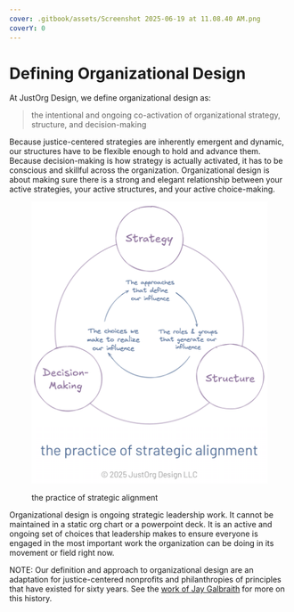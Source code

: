 ```yaml
---
cover: .gitbook/assets/Screenshot 2025-06-19 at 11.08.40 AM.png
coverY: 0
---
```


# Defining Organizational Design

At JustOrg Design, we define organizational design as:

> the intentional and ongoing co-activation of organizational strategy,\
> structure, and decision-making



Because justice-centered strategies are inherently emergent and dynamic, our structures have to be flexible enough to hold and advance them. Because decision-making is how strategy is actually activated, it has to be conscious and skillful across the organization. Organizational design is about making sure there is a strong and elegant relationship between your active strategies, your active structures, and your active choice-making.



<figure><img src=".gitbook/assets/Strat-Struct-DM.png" alt="" width="563"><figcaption><p>the practice of strategic alignment</p></figcaption></figure>

Organizational design is ongoing strategic leadership work. It cannot be maintained in a static org chart or a powerpoint deck. It is an active and ongoing set of choices that leadership makes to ensure everyone is engaged in the most important work the organization can be doing in its movement or field right now.

NOTE: Our definition and approach to organizational design are an adaptation for justice-centered nonprofits and philanthropies of principles that have existed for sixty years. See the [work of Jay Galbraith](https://www.amazon.com/-/es/Designing-Organizations-Strategy-Structure-Enterprise/dp/1118409957/ref=zg-te-pba_d_sccl_2_1/132-3484385-1765731?pd_rd_w=cMHHG\&content-id=amzn1.sym.081392b0-c07f-4fc2-8965-84d15d431f0d\&pf_rd_p=081392b0-c07f-4fc2-8965-84d15d431f0d\&pf_rd_r=89GVJDWCEP7JBSZ86DXH\&pd_rd_wg=6PU0U\&pd_rd_r=e40b1e9a-96dc-4085-a0d1-d24d4caf9256\&pd_rd_i=1118409957\&psc=1) for more on this history.

